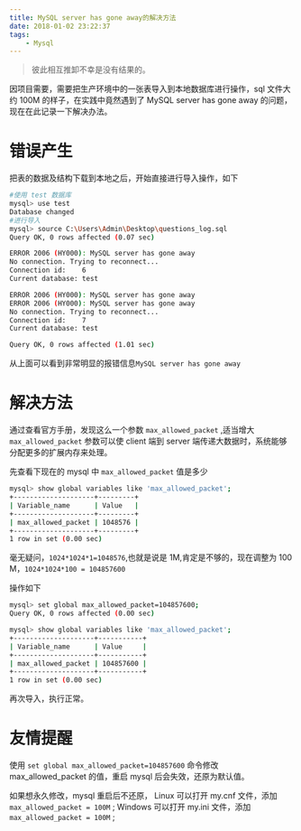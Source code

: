 ```yaml
---
title: MySQL server has gone away的解决方法
date: 2018-01-02 23:22:37
tags:
    - Mysql
---
```


> 彼此相互推卸不幸是没有结果的。

因项目需要，需要把生产环境中的一张表导入到本地数据库进行操作，sql 文件大约 100M 的样子，在实践中竟然遇到了 MySQL server has gone away 的问题，现在在此记录一下解决办法。

<!-- more -->

# 错误产生

把表的数据及结构下载到本地之后，开始直接进行导入操作，如下

``` bash
#使用 test 数据库
mysql> use test
Database changed
#进行导入
mysql> source C:\Users\Admin\Desktop\questions_log.sql
Query OK, 0 rows affected (0.07 sec)

ERROR 2006 (HY000): MySQL server has gone away
No connection. Trying to reconnect...
Connection id:    6
Current database: test

ERROR 2006 (HY000): MySQL server has gone away
ERROR 2006 (HY000): MySQL server has gone away
No connection. Trying to reconnect...
Connection id:    7
Current database: test

Query OK, 0 rows affected (1.01 sec)
```

从上面可以看到非常明显的报错信息`MySQL server has gone away`

# 解决方法

通过查看官方手册，发现这么一个参数 `max_allowed_packet` ,适当增大 `max_allowed_packet` 参数可以使 client 端到 server 端传递大数据时，系统能够分配更多的扩展内存来处理。

先查看下现在的 mysql 中 `max_allowed_packet` 值是多少

``` bash
mysql> show global variables like 'max_allowed_packet';
+--------------------+---------+
| Variable_name      | Value   |
+--------------------+---------+
| max_allowed_packet | 1048576 |
+--------------------+---------+
1 row in set (0.00 sec)
```

毫无疑问，`1024*1024*1=1048576`,也就是说是 1M,肯定是不够的，现在调整为 100 M，`1024*1024*100 = 104857600`

操作如下

``` bash
mysql> set global max_allowed_packet=104857600;
Query OK, 0 rows affected (0.00 sec)

mysql> show global variables like 'max_allowed_packet';
+--------------------+-----------+
| Variable_name      | Value     |
+--------------------+-----------+
| max_allowed_packet | 104857600 |
+--------------------+-----------+
1 row in set (0.00 sec)
```

再次导入，执行正常。

# 友情提醒
使用 `set global max_allowed_packet=104857600` 命令修改 max_allowed_packet 的值，重启 mysql 后会失效，还原为默认值。

如果想永久修改，mysql 重启后不还原，
Linux 可以打开 my.cnf 文件，添加 `max_allowed_packet = 100M` ;
Windows 可以打开 my.ini 文件，添加 `max_allowed_packet = 100M` ;